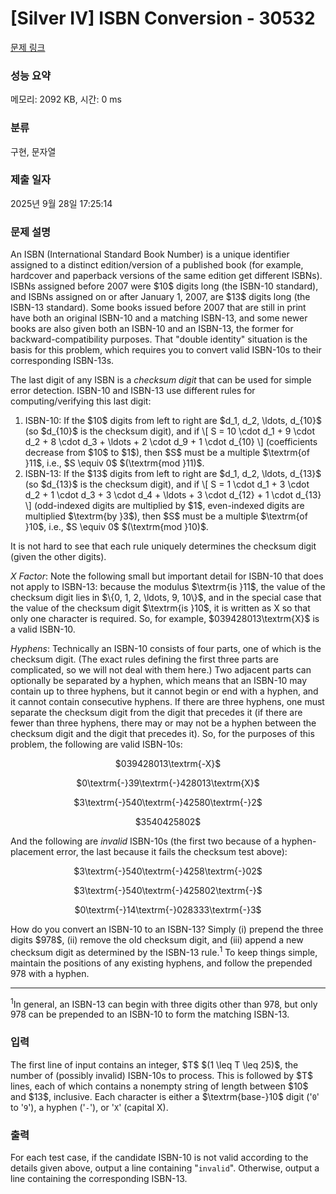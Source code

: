 # [Silver IV] ISBN Conversion - 30532 

[문제 링크](https://www.acmicpc.net/problem/30532) 

### 성능 요약

메모리: 2092 KB, 시간: 0 ms

### 분류

구현, 문자열

### 제출 일자

2025년 9월 28일 17:25:14

### 문제 설명

<p>An ISBN (International Standard Book Number) is a unique identifier assigned to a distinct edition/version of a published book (for example, hardcover and paperback versions of the same edition get different ISBNs). ISBNs assigned before 2007 were $10$ digits long (the ISBN-10 standard), and ISBNs assigned on or after January 1, 2007, are $13$ digits long (the ISBN-13 standard). Some books issued before 2007 that are still in print have both an original ISBN-10 and a matching ISBN-13, and some newer books are also given both an ISBN-10 and an ISBN-13, the former for backward-compatibility purposes.  That "double identity" situation is the basis for this problem, which requires you to convert valid ISBN-10s to their corresponding ISBN-13s.</p>

<p>The last digit of any ISBN is a <em>checksum digit</em> that can be used for simple error detection.  ISBN-10 and ISBN-13 use different rules for computing/verifying this last digit:</p>

<ol>
	<li>ISBN-10: If the $10$ digits from left to right are $d_1, d_2, \ldots, d_{10}$ (so $d_{10}$ is the checksum digit), and if \[ S = 10 \cdot d_1 + 9 \cdot d_2 + 8 \cdot d_3 + \ldots + 2 \cdot d_9 + 1 \cdot d_{10} \] (coefficients decrease from $10$ to $1$), then $S$ must be a multiple $\textrm{of }11$, i.e., $S \equiv 0$ $(\textrm{mod }11)$.</li>
	<li>ISBN-13: If the $13$ digits from left to right are $d_1, d_2, \ldots, d_{13}$ (so $d_{13}$ is the checksum digit), and if \[ S = 1 \cdot d_1 + 3 \cdot d_2 + 1 \cdot d_3 + 3 \cdot d_4 + \ldots + 3 \cdot d_{12} + 1 \cdot d_{13} \] (odd-indexed digits are multiplied by $1$, even-indexed digits are multiplied $\textrm{by }3$), then $S$ must be a multiple $\textrm{of }10$, i.e., $S \equiv 0$ $(\textrm{mod }10)$.</li>
</ol>

<p>It is not hard to see that each rule uniquely determines the checksum digit (given the other digits).</p>

<p><em>X Factor</em>: Note the following small but important detail for ISBN-10 that does not apply to ISBN-13: because the modulus $\textrm{is }11$, the value of the checksum digit lies in $\{0, 1, 2, \ldots, 9, 10\}$, and in the special case that the value of the checksum digit $\textrm{is }10$, it is written as X so that only one character is required.  So, for example, $039428013\textrm{X}$ is a valid ISBN-10.</p>

<p><em>Hyphens</em>: Technically an ISBN-10 consists of four parts, one of which is the checksum digit. (The exact rules defining the first three parts are complicated, so we will not deal with them here.) Two adjacent parts can optionally be separated by a hyphen, which means that an ISBN-10 may contain up to three hyphens, but it cannot begin or end with a hyphen, and it cannot contain consecutive hyphens.  If there are three hyphens, one must separate the checksum digit from the digit that precedes it (if there are fewer than three hyphens, there may or may not be a hyphen between the checksum digit and the digit that precedes it). So, for the purposes of this problem, the following are valid ISBN-10s:</p>

<p style="text-align: center;">$039428013\textrm{-X}$</p>

<p style="text-align: center;">$0\textrm{-}39\textrm{-}428013\textrm{X}$</p>

<p style="text-align: center;">$3\textrm{-}540\textrm{-}42580\textrm{-}2$</p>

<p style="text-align: center;">$3540425802$</p>

<p>And the following are <em>invalid</em> ISBN-10s (the first two because of a hyphen-placement error, the last because it fails the checksum test above):</p>

<p style="text-align: center;">$3\textrm{-}540\textrm{-}4258\textrm{-}02$</p>

<p style="text-align: center;">$3\textrm{-}540\textrm{-}425802\textrm{-}$</p>

<p style="text-align: center;">$0\textrm{-}14\textrm{-}028333\textrm{-}3$</p>

<p>How do you convert an ISBN-10 to an ISBN-13? Simply (i) prepend the three digits $978$, (ii) remove the old checksum digit, and (iii) append a new checksum digit as determined by the ISBN-13 rule.<sup>1</sup> To keep things simple, maintain the positions of any existing hyphens, and follow the prepended 978 with a hyphen.</p>

<hr>
<p><sup>1</sup>In general, an ISBN-13 can begin with three digits other than 978, but only 978 can be prepended to an ISBN-10 to form the matching ISBN-13.</p>

### 입력 

 <p>The first line of input contains an integer, $T$ $(1 \leq T \leq 25)$, the number of (possibly invalid) ISBN-10s to process.  This is followed by $T$ lines, each of which contains a nonempty string of length between $10$ and $13$, inclusive. Each character is either a $\textrm{base-}10$ digit ('<code>0</code>' to '<code>9</code>'), a hyphen ('<code>-</code>'), or '<code>X</code>' (capital X).</p>

### 출력 

 <p>For each test case, if the candidate ISBN-10 is not valid according to the details given above, output a line containing "<code>invalid</code>". Otherwise, output a line containing the corresponding ISBN-13.</p>

